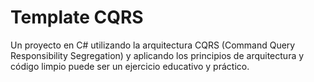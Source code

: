 # Template CQRS
Un proyecto en C# utilizando la arquitectura CQRS (Command Query Responsibility Segregation) y aplicando los principios de arquitectura y código limpio puede ser un ejercicio educativo y práctico.


